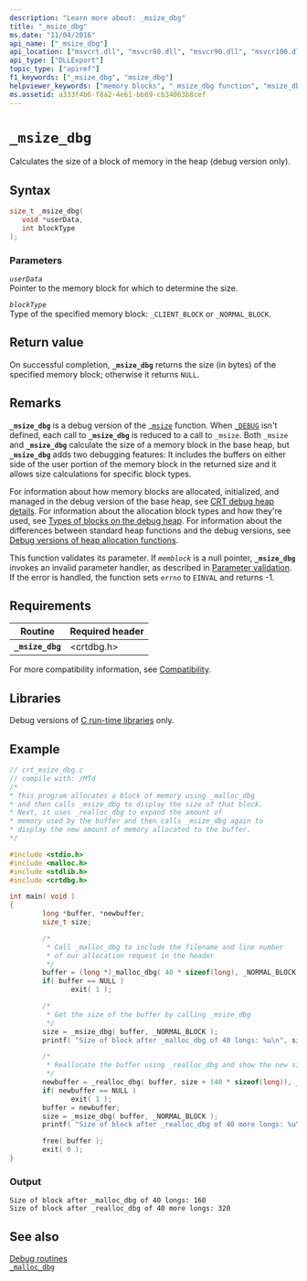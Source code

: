 ```yaml
---
description: "Learn more about: _msize_dbg"
title: "_msize_dbg"
ms.date: "11/04/2016"
api_name: ["_msize_dbg"]
api_location: ["msvcrt.dll", "msvcr80.dll", "msvcr90.dll", "msvcr100.dll", "msvcr100_clr0400.dll", "msvcr110.dll", "msvcr110_clr0400.dll", "msvcr120.dll", "msvcr120_clr0400.dll", "ucrtbase.dll"]
api_type: ["DLLExport"]
topic_type: ["apiref"]
f1_keywords: ["_msize_dbg", "msize_dbg"]
helpviewer_keywords: ["memory blocks", "_msize_dbg function", "msize_dbg function"]
ms.assetid: a333f4b6-f8a2-4e61-bb69-cb34063b8cef
---
```

# `_msize_dbg`

Calculates the size of a block of memory in the heap (debug version only).

## Syntax

```C
size_t _msize_dbg(
   void *userData,
   int blockType
);
```

### Parameters

*`userData`*\
Pointer to the memory block for which to determine the size.

*`blockType`*\
Type of the specified memory block: `_CLIENT_BLOCK` or `_NORMAL_BLOCK`.

## Return value

On successful completion, **`_msize_dbg`** returns the size (in bytes) of the specified memory block; otherwise it returns `NULL`.

## Remarks

**`_msize_dbg`** is a debug version of the _[`msize`](msize.md) function. When [`_DEBUG`](../debug.md) isn't defined, each call to **`_msize_dbg`** is reduced to a call to `_msize`. Both `_msize` and **`_msize_dbg`** calculate the size of a memory block in the base heap, but **`_msize_dbg`** adds two debugging features: It includes the buffers on either side of the user portion of the memory block in the returned size and it allows size calculations for specific block types.

For information about how memory blocks are allocated, initialized, and managed in the debug version of the base heap, see [CRT debug heap details](/visualstudio/debugger/crt-debug-heap-details). For information about the allocation block types and how they're used, see [Types of blocks on the debug heap](/visualstudio/debugger/crt-debug-heap-details). For information about the differences between standard heap functions and the debug versions, see [Debug versions of heap allocation functions](/visualstudio/debugger/debug-versions-of-heap-allocation-functions).

This function validates its parameter. If *`memblock`* is a null pointer, **`_msize_dbg`** invokes an invalid parameter handler, as described in [Parameter validation](../parameter-validation.md). If the error is handled, the function sets `errno` to `EINVAL` and returns -1.

## Requirements

|Routine|Required header|
|-------------|---------------------|
|**`_msize_dbg`**|\<crtdbg.h>|

For more compatibility information, see [Compatibility](../compatibility.md).

## Libraries

Debug versions of [C run-time libraries](../crt-library-features.md) only.

## Example

```C
// crt_msize_dbg.c
// compile with: /MTd
/*
* This program allocates a block of memory using _malloc_dbg
* and then calls _msize_dbg to display the size of that block.
* Next, it uses _realloc_dbg to expand the amount of
* memory used by the buffer and then calls _msize_dbg again to
* display the new amount of memory allocated to the buffer.
*/

#include <stdio.h>
#include <malloc.h>
#include <stdlib.h>
#include <crtdbg.h>

int main( void )
{
        long *buffer, *newbuffer;
        size_t size;

        /*
         * Call _malloc_dbg to include the filename and line number
         * of our allocation request in the header
         */
        buffer = (long *)_malloc_dbg( 40 * sizeof(long), _NORMAL_BLOCK, __FILE__, __LINE__ );
        if( buffer == NULL )
               exit( 1 );

        /*
         * Get the size of the buffer by calling _msize_dbg
         */
        size = _msize_dbg( buffer, _NORMAL_BLOCK );
        printf( "Size of block after _malloc_dbg of 40 longs: %u\n", size );

        /*
         * Reallocate the buffer using _realloc_dbg and show the new size
         */
        newbuffer = _realloc_dbg( buffer, size + (40 * sizeof(long)), _NORMAL_BLOCK, __FILE__, __LINE__ );
        if( newbuffer == NULL )
               exit( 1 );
        buffer = newbuffer;
        size = _msize_dbg( buffer, _NORMAL_BLOCK );
        printf( "Size of block after _realloc_dbg of 40 more longs: %u\n", size );

        free( buffer );
        exit( 0 );
}
```

### Output

```Output
Size of block after _malloc_dbg of 40 longs: 160
Size of block after _realloc_dbg of 40 more longs: 320
```

## See also

[Debug routines](../debug-routines.md)\
[`_malloc_dbg`](malloc-dbg.md)
